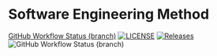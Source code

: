 # Software Engineering Method
[GitHub Workflow Status (branch)](https://img.shields.io/github/actions/workflow/status/aungkhantkyaw-55/sem/main.yml?branch=master)
[![LICENSE](https://img.shields.io/github/license/aungkhantkyaw-55/sem.svg?style=flat-square)](https://github.com/aungkhantkyaw-55/sem/blob/master/LICENSE)
[![Releases](https://img.shields.io/github/release/aungkhantkyaw-55/sem/all.svg?style=flat-square)](https://github.com/aungkhantkyaw-55/sem/releases)
![GitHub Workflow Status (branch)](https://img.shields.io/github/actions/workflow/status/aungkhantkyaw-55/sem/main.yml?branch=master)